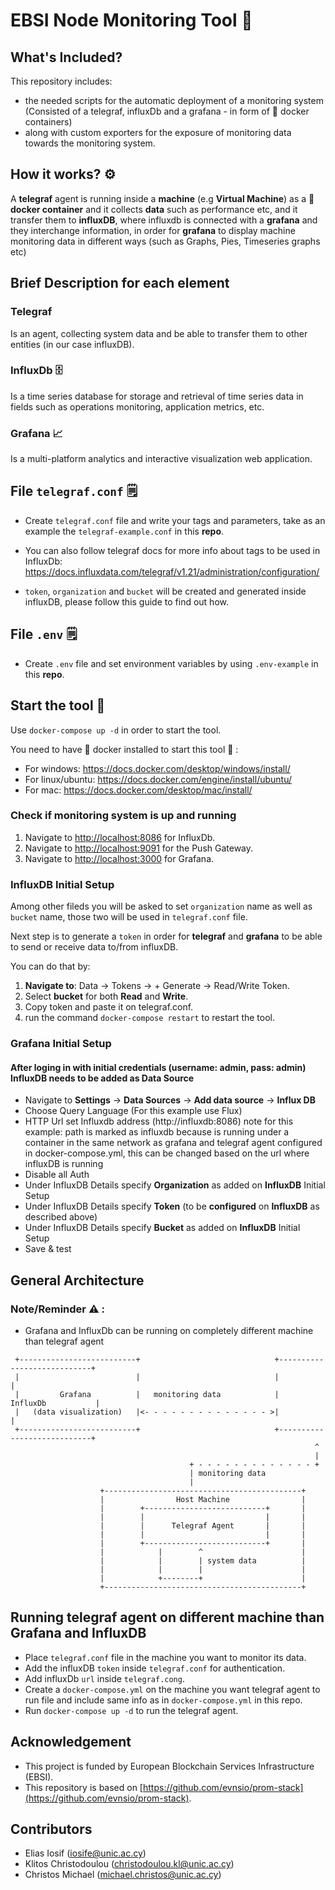 # EBSI Node Monitoring Tool :link:

## What's Included?

This repository includes: 
* the needed scripts for the automatic deployment of a monitoring system (Consisted of a telegraf, influxDb and a grafana - in form of :whale: docker containers) 
* along with custom exporters for the exposure of monitoring data towards the monitoring system.

## How it works? :gear:

A **telegraf** agent is running inside a **machine** (e.g **Virtual Machine**) as a **:whale: docker container** and it collects **data** such as performance etc, and it transfer them to **influxDB**, where influxdb is connected with a **grafana** and they interchange information, in order for **grafana** to display machine monitoring data in different ways (such as Graphs, Pies, Timeseries graphs etc)

## Brief Description for each element

### Telegraf

Is an agent, collecting system data and be able to transfer them to other entities (in our case influxDB).

### InfluxDb :file_cabinet:

Is a time series database for storage and retrieval of time series data in fields such as operations monitoring, application metrics, etc.

### Grafana :chart_with_upwards_trend:

Is a multi-platform analytics and interactive visualization web application.

## File `telegraf.conf` :spiral_notepad:

- Create `telegraf.conf` file and write your tags and parameters, take as an example the `telegraf-example.conf` in this **repo**.

- You can also follow telegraf docs for more info about tags to be used in InfluxDb: https://docs.influxdata.com/telegraf/v1.21/administration/configuration/

- `token`, `organization` and `bucket` will be created and generated inside influxDB, please follow this guide to find out how.

## File `.env` :spiral_notepad:

- Create `.env` file and set environment variables by using `.env-example` in this **repo**.

## Start the tool :rocket:

Use `docker-compose up -d` in order to start the tool.

You need to have :whale: docker installed to start this tool :whale: :

- For windows: https://docs.docker.com/desktop/windows/install/
- For linux/ubuntu: https://docs.docker.com/engine/install/ubuntu/
- For mac: https://docs.docker.com/desktop/mac/install/

### Check if monitoring system is up and running

1. Navigate to [http://localhost:8086]() for InfluxDb.
2. Navigate to [http://localhost:9091]() for the Push Gateway.
3. Navigate to [http://localhost:3000]() for Grafana.

### InfluxDB Initial Setup

Among other fileds you will be asked to set `organization` name as well as `bucket` name, those two will be used in `telegraf.conf` file.

Next step is to generate a `token` in order for **telegraf** and **grafana** to be able to send or receive data to/from influxDB.

You can do that by:

1. **Navigate to**: Data -> Tokens -> + Generate -> Read/Write Token.
2. Select **bucket** for both **Read** and **Write**.
3. Copy token and paste it on telegraf.conf.
4. run the command `docker-compose restart` to restart the tool.

### Grafana Initial Setup

#### After loging in with initial credentials (username: admin, pass: admin) InfluxDB needs to be added as Data Source

- Navigate to **Settings** -> **Data Sources** -> **Add data source** -> **Influx DB**
- Choose Query Language (For this example use Flux)
- HTTP Url set Influxdb address (http://influxdb:8086) note for this example: path is marked as influxdb because is running under a container in the same network as grafana and telegraf agent configured in docker-compose.yml, this can be changed based on the url where influxDB is running
- Disable all Auth
- Under InfluxDB Details specify **Organization** as added on **InfluxDB** Initial Setup
- Under InfluxDB Details specify **Token** (to be **configured** on **InfluxDB** as described above)
- Under InfluxDB Details specify **Bucket** as added on **InfluxDB** Initial Setup
- Save & test

## General Architecture

### Note/Reminder :warning: : 
* Grafana and InfluxDb can be running on completely different machine than telegraf agent
```
 +--------------------------+                              +----------------------------+
 |                          |                              |                            |
 |         Grafana          |   monitoring data            |         InfluxDb           |
 |   (data visualization)   |<- - - - - - - - - - - - - - >|                            |
 +--------------------------+                              +----------------------------+
                                                                    ^
                                                                    |
                                        + - - - - - - - - - - - - - +
                                        | monitoring data
                                        |
                    +--------------------------------------------+
                    |                Host Machine                |
                    |        +---------------------------+       |
                    |        |                           |       |
                    |        |      Telegraf Agent       |       |
                    |        |                           |       |
                    |        +---------------------------+       |
                    |            |        ^                      |
                    |            |        | system data          |
                    |            |        |                      |
                    |            +--------+                      |
                    +--------------------------------------------+
```

## Running **telegraf agent** on different machine than Grafana and InfluxDB
- Place `telegraf.conf` file in the machine you want to monitor its data. 
- Add the influxDB `token` inside `telegraf.conf` for authentication. 
- Add influxDb `url` inside `telegraf.cong`.
- Create a `docker-compose.yml` on the machine you want telegraf agent to run file and include same info as in `docker-compose.yml` in this repo.
- Run `docker-compose up -d` to run the telegraf agent.


## Acknowledgement

- This project is funded by European Blockchain Services Infrastructure (EBSI).
- This repository is based on [https://github.com/evnsio/prom-stack](https://github.com/evnsio/prom-stack).

## Contributors

- Elias Iosif (iosife@unic.ac.cy)
- Klitos Christodoulou (christodoulou.kl@unic.ac.cy)
- Christos Michael (michael.christos@unic.ac.cy)
